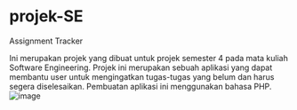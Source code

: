 # projek-SE
Assignment Tracker

Ini merupakan projek yang dibuat untuk projek semester 4 pada mata kuliah Software Engineering. Projek ini merupakan sebuah aplikasi yang dapat membantu user untuk mengingatkan tugas-tugas yang belum dan harus segera diselesaikan. Pembuatan aplikasi ini menggunakan bahasa PHP.
![image](https://user-images.githubusercontent.com/88927229/196760670-18b26647-a5d4-439a-a006-6f5d335089cd.png)
